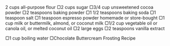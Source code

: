 2 cups all-purpose flour
▢2 cups sugar
▢3/4 cup unsweetened cocoa powder
▢2 teaspoons baking powder
▢1 1/2 teaspoons baking soda
▢1 teaspoon salt
▢1 teaspoon espresso powder homemade or store-bought
▢1 cup milk or buttermilk, almond, or coconut milk
▢1/2 cup vegetable oil or canola oil, or melted coconut oil
▢2 large eggs
▢2 teaspoons vanilla extract

▢1 cup boiling water
▢Chocolate Buttercream Frosting Recipe


